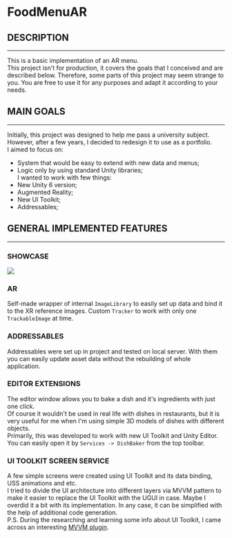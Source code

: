 # FoodMenuAR
## DESCRIPTION
---
This is a basic implementation of an AR menu.  
This project isn't for production, it covers the goals that I conceived and are described below. Therefore, some parts of this project may seem strange to you. You are free to use it for any purposes and adapt it according to your needs.  

## MAIN GOALS
---
Initially, this project was designed to help me pass a university subject. However, after a few years, I decided to redesign it to use as a portfolio.  
I aimed to focus on:  
- System that would be easy to extend with new data and menus;  
- Logic only by using standard Unity libraries;  
I wanted to work with few things:  
- New Unity 6 version;  
- Augmented Reality;  
- New UI Toolkit;  
- Addressables;  

## GENERAL IMPLEMENTED FEATURES
---
### SHOWCASE
![](https://github.com/Bdiebeak/FoodMenuAR/GitDescription/ARMenu-Showcase.gif)  

### AR
Self-made wrapper of internal `ImageLibrary` to easily set up data and bind it to the XR reference images. Custom `Tracker` to work with only one `TrackableImage` at time.  

### ADDRESSABLES
Addressables were set up in project and tested on local server. With them you can easily update asset data without the rebuilding of whole application.  

### EDITOR EXTENSIONS
The editor window allows you to bake a dish and it's ingredients with just one click.  
Of course it wouldn't be used in real life with dishes in restaurants, but it is very useful for me when I'm using simple 3D models of dishes with different objects.  
Primarily, this was developed to work with new UI Toolkit and Unity Editor.  
You can easily open it by `Services -> DishBaker` from the top toolbar.  

### UI TOOLKIT SCREEN SERVICE
A few simple screens were created using UI Toolkit and its data binding, USS animations and etc.  
I tried to divide the UI architecture into different layers via MVVM pattern to make it easier to replace the UI Toolkit with the UGUI in case. Maybe I overdid it a bit with its implementation. In any case, it can be simplified with the help of additional code generation.  
P.S. During the researching and learning some info about UI Toolkit, I came across an interesting [MVVM plugin](https://github.com/LibraStack/UnityMvvmToolkit/tree/main).  
